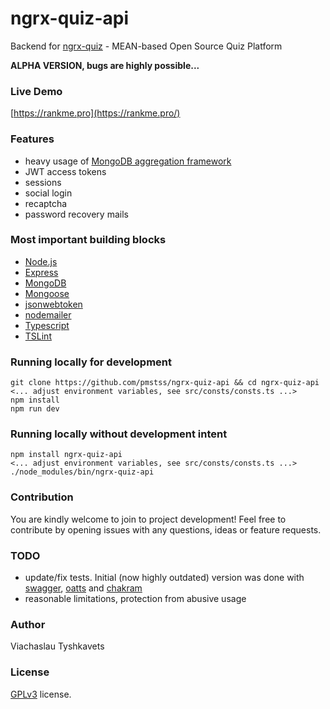 # ngrx-quiz-api

Backend for [ngrx-quiz](https://github.com/pmstss/ngrx-quiz) - MEAN-based Open Source Quiz Platform

**ALPHA VERSION, bugs are highly possible...**

### Live Demo
[https://rankme.pro](https://rankme.pro/)

### Features
* heavy usage of [MongoDB aggregation framework](https://docs.mongodb.com/manual/aggregation/)
* JWT access tokens
* sessions
* social login
* recaptcha
* password recovery mails

### Most important building blocks

* [Node.js](https://github.com/nodejs/node)
* [Express](https://github.com/expressjs/express)
* [MongoDB](https://github.com/mongodb/mongo)
* [Mongoose](https://github.com/Automattic/mongoose)
* [jsonwebtoken](https://github.com/auth0/node-jsonwebtoken)
* [nodemailer](https://github.com/nodemailer/nodemailer)
* [Typescript](https://github.com/Microsoft/TypeScript)
* [TSLint](https://github.com/palantir/tslint)

### Running locally for development

    git clone https://github.com/pmstss/ngrx-quiz-api && cd ngrx-quiz-api
    <... adjust environment variables, see src/consts/consts.ts ...>
    npm install
    npm run dev
    
### Running locally without development intent

    npm install ngrx-quiz-api
    <... adjust environment variables, see src/consts/consts.ts ...>
    ./node_modules/bin/ngrx-quiz-api    

### Contribution
You are kindly welcome to join to project development!
Feel free to contribute by opening issues with any questions, ideas or feature requests.

### TODO
* update/fix tests. Initial (now highly outdated) version was done with [swagger](https://swagger.io/), [oatts](https://github.com/google/oatts) and [chakram](https://github.com/dareid/chakram/)
* reasonable limitations, protection from abusive usage

### Author
Viachaslau Tyshkavets

### License
[GPLv3](LICENSE.txt) license.
